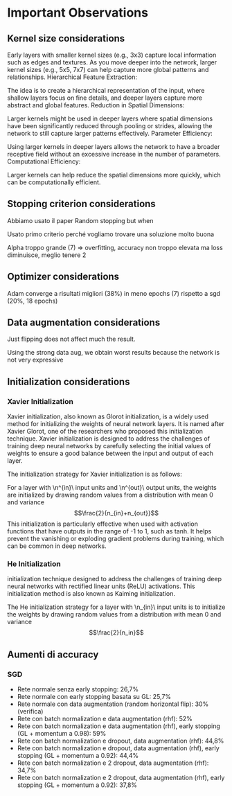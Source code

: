 # Important Observations
## Kernel size considerations
Early layers with smaller kernel sizes (e.g., 3x3) capture local information such as edges and textures. As you move deeper into the network, larger kernel sizes (e.g., 5x5, 7x7) can help capture more global patterns and relationships. Hierarchical Feature Extraction:

The idea is to create a hierarchical representation of the input, where shallow layers focus on fine details, and deeper layers capture more abstract and global features. Reduction in Spatial Dimensions:

Larger kernels might be used in deeper layers where spatial dimensions have been significantly reduced through pooling or strides, allowing the network to still capture larger patterns effectively. Parameter Efficiency:

Using larger kernels in deeper layers allows the network to have a broader receptive field without an excessive increase in the number of parameters. Computational Efficiency:

Larger kernels can help reduce the spatial dimensions more quickly, which can be computationally efficient.

## Stopping criterion considerations
Abbiamo usato il paper Random stopping but when

Usato primo criterio perché vogliamo trovare una soluzione molto buona

Alpha troppo grande (7) => overfitting, accuracy non troppo elevata ma loss diminuisce, meglio tenere 2

## Optimizer considerations
Adam converge a risultati migliori (38%) in meno epochs (7) rispetto a sgd (20%, 18 epochs)

## Data augmentation considerations
Just flipping does not affect much the result.

Using the strong data aug, we obtain worst results because the network is not very expressive

## Initialization considerations

### Xavier Initialization
Xavier initialization, also known as Glorot initialization, is a widely used method for initializing the weights of neural network layers. It is named after Xavier Glorot, one of the researchers who proposed this initialization technique. Xavier initialization is designed to address the challenges of training deep neural networks by carefully selecting the initial values of weights to ensure a good balance between the input and output of each layer.

The initialization strategy for Xavier initialization is as follows:

For a layer with \\n^{in}\\ input units and \\n^{out}\\ output units, the weights are initialized by drawing random values from a distribution with mean 0 and variance $$\frac{2}{n_{in}+n_{out}}$$
This initialization is particularly effective when used with activation functions that have outputs in the range of -1 to 1, such as tanh. It helps prevent the vanishing or exploding gradient problems during training, which can be common in deep networks.

### He Initialization

 initialization technique designed to address the challenges of training deep neural networks with rectified linear units (ReLU) activations. This initialization method is also known as Kaiming initialization.

 The He initialization strategy for a layer with \\n_{in}\\ input units is to initialize the weights by drawing random values from a distribution with mean 0 and variance $$\frac{2}{n_in}$$

## Aumenti di accuracy

### SGD
- Rete normale senza early stopping: 26,7%
- Rete normale con early stopping basata su GL: 25,7%
- Rete normale con data augmentation (random horizontal flip): 30% (verifica)
- Rete con batch normalization e data augmentation (rhf): 52%
- Rete con batch normalization e data augmentation (rhf), early stopping (GL + momentum a 0.98): 59%
- Rete con batch normalization e dropout, data augmentation (rhf): 44,8%
- Rete con batch normalization e dropout, data augmentation (rhf), early stopping (GL + momentum a 0.92): 44,4%
- Rete con batch normalization e 2 dropout, data augmentation (rhf): 34,7%
- Rete con batch normalization e 2 dropout, data augmentation (rhf), early stopping (GL + momentum a 0.92): 37,8%
